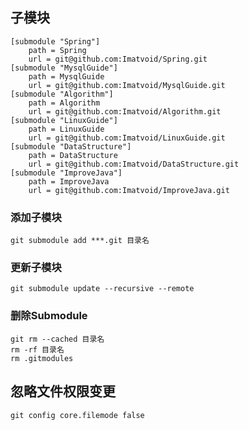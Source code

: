 ## 子模块

```shell
[submodule "Spring"]
	path = Spring
	url = git@github.com:Imatvoid/Spring.git
[submodule "MysqlGuide"]
	path = MysqlGuide
	url = git@github.com:Imatvoid/MysqlGuide.git
[submodule "Algorithm"]
	path = Algorithm
	url = git@github.com:Imatvoid/Algorithm.git
[submodule "LinuxGuide"]
	path = LinuxGuide
	url = git@github.com:Imatvoid/LinuxGuide.git
[submodule "DataStructure"]
	path = DataStructure
	url = git@github.com:Imatvoid/DataStructure.git
[submodule "ImproveJava"]
	path = ImproveJava
	url = git@github.com:Imatvoid/ImproveJava.git
```



### 添加子模块

```shell
git submodule add ***.git 目录名
```





### 更新子模块


```shell
git submodule update --recursive --remote
```



### 删除Submodule

```shell
git rm --cached 目录名
rm -rf 目录名
rm .gitmodules
```





## 忽略文件权限变更

```shell
git config core.filemode false
```

